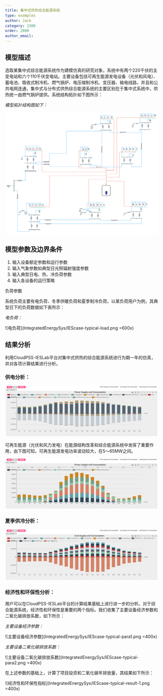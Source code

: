 ```yaml
---
title: 集中式供热综合能源系统
type: examples
author: Jack
category: 2300
order: 2000
author_email: 
---
```


## 模型描述

选取某集中式综合能源系统作为建模仿真的研究对象，系统中有两个220千伏的主变电站和六个110千伏变电站。主要设备包括可再生能源发电设备（光伏和风电）、蓄电池、吸收式制冷机、燃气锅炉、电压缩制冷机、变压器、输电线路，并且和公共电网连通，集中式与分布式供热综合能源系统的主要区别在于集中式系统中，供热统一由燃气锅炉提供。系统结构拓扑如下图所示：

*模型拓扑结构图如下：*

![拓扑结构图](IntegratedEnergySys/Thesis-IESlab-Centralized.png)


## 模型参数及边界条件

1. 输入设备额定参数和运行参数
2. 输入气象参数如典型日光照辐射强度参数
3. 输入典型日电、热、冷负荷参数
4. 输入各设备的运行策略

负荷参数

系统负荷主要有电负荷、冬季供暖负荷和夏季制冷负荷，以某负荷用户为例，其典型日下的负荷数据如下表所示：

*电负荷：*

![电负荷](IntegratedEnergySys/IEScase-typical-load.png =600x)

## 结果分析

利用CloudPSS-IESLab平台对集中式供热的综合能源系统进行为期一年的仿真，并对各项计算结果进行分析。

### 供电分析：

![某典型日的供用电能源供需构成图](IntegratedEnergySys/Thesis-IESlab-Centralized-summer-result-1.png)

可再生能源（光伏和风力发电）在能源结构改革和综合能源系统中发挥了重要作用，由下图可知，可再生能源发电功率波动较大，在5～65MW之间。

![可再生能源供需图](IntegratedEnergySys/Thesis-IESlab-Centralized-summer-result-Renewable-6.png)

### 夏季供冷分析：

![集中式综合能源系统供冷结果](IntegratedEnergySys/Thesis-IESlab-Distributed-summer-result-2.png)

### 经济性和环保性分析：

用户可以在CloudPSS-IESLab平台的计算结果基础上进行进一步的分析。对于综合能源系统，经济性和环保性是重要的两个指标。我们收集了主要设备经济参数和二氧化碳排放系数，如下所示：

*主要设备经济参数：*

![主要设备经济参数](IntegratedEnergySys/IEScase-typical-para1.png =400x)

*主要设备二氧化碳排放系数：*

![主要设备二氧化碳排放系数](IntegratedEnergySys/IEScase-typical-para2.png =400x)

在上述参数的基础上，计算了项目投资和二氧化碳年排放量，其结果如下所示：

![经济性和环保性指标](IntegratedEnergySys/IEScase-typical-result-1.png =400x)